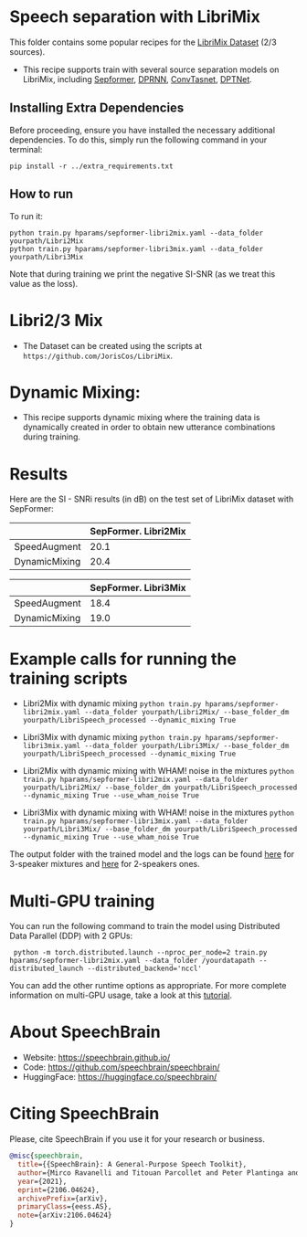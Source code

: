 # Speech separation with LibriMix
This folder contains some popular recipes for the [LibriMix Dataset](https://arxiv.org/pdf/2005.11262.pdf) (2/3 sources).

* This recipe supports train with several source separation models on LibriMix, including [Sepformer](https://arxiv.org/abs/2010.13154), [DPRNN](https://arxiv.org/abs/1910.06379), [ConvTasnet](https://arxiv.org/abs/1809.07454), [DPTNet](https://arxiv.org/abs/2007.13975).

## Installing Extra Dependencies

Before proceeding, ensure you have installed the necessary additional dependencies. To do this, simply run the following command in your terminal:

```
pip install -r ../extra_requirements.txt
```

## How to run
To run it:

```
python train.py hparams/sepformer-libri2mix.yaml --data_folder yourpath/Libri2Mix
python train.py hparams/sepformer-libri3mix.yaml --data_folder yourpath/Libri3Mix

```
Note that during training we print the negative SI-SNR (as we treat this value as the loss).


# Libri2/3 Mix
* The Dataset can be created using the scripts at `https://github.com/JorisCos/LibriMix`.


# Dynamic Mixing:

* This recipe supports dynamic mixing where the training data is dynamically created in order to obtain new utterance combinations during training.

# Results

Here are the SI - SNRi results (in dB) on the test set of LibriMix dataset with SepFormer:

| | SepFormer. Libri2Mix |
| --- | --- |
|SpeedAugment | 20.1|
|DynamicMixing | 20.4|


| | SepFormer. Libri3Mix |
| --- | --- |
|SpeedAugment | 18.4|
|DynamicMixing | 19.0|


# Example calls for running the training scripts

* Libri2Mix with dynamic mixing `python train.py hparams/sepformer-libri2mix.yaml --data_folder yourpath/Libri2Mix/ --base_folder_dm yourpath/LibriSpeech_processed --dynamic_mixing True`

* Libri3Mix with dynamic mixing `python train.py hparams/sepformer-libri3mix.yaml --data_folder yourpath/Libri3Mix/ --base_folder_dm yourpath/LibriSpeech_processed --dynamic_mixing True`

* Libri2Mix with dynamic mixing with WHAM! noise in the mixtures `python train.py hparams/sepformer-libri2mix.yaml --data_folder yourpath/Libri2Mix/ --base_folder_dm yourpath/LibriSpeech_processed --dynamic_mixing True --use_wham_noise True`

* Libri3Mix with dynamic mixing with WHAM! noise in the mixtures `python train.py hparams/sepformer-libri3mix.yaml --data_folder yourpath/Libri3Mix/ --base_folder_dm yourpath/LibriSpeech_processed --dynamic_mixing True --use_wham_noise True`


The output folder with the trained model and the logs can be found [here](https://www.dropbox.com/sh/kmyz7tts9tyg198/AACsDcRwKvelXxEB-k5q1OaIa?dl=0) for 3-speaker mixtures and [here](https://www.dropbox.com/sh/skkiozml92xtgdo/AAD0eJxgbCTK03kAaILytGtVa?dl=0) for 2-speakers ones.

# Multi-GPU training

You can run the following command to train the model using Distributed Data Parallel (DDP) with 2 GPUs:

```
 python -m torch.distributed.launch --nproc_per_node=2 train.py hparams/sepformer-libri2mix.yaml --data_folder /yourdatapath --distributed_launch --distributed_backend='nccl'
```
You can add the other runtime options as appropriate. For more complete information on multi-GPU usage, take a look at this [tutorial](https://colab.research.google.com/drive/13pBUacPiotw1IvyffvGZ-HrtBr9T6l15).


# **About SpeechBrain**
- Website: https://speechbrain.github.io/
- Code: https://github.com/speechbrain/speechbrain/
- HuggingFace: https://huggingface.co/speechbrain/


# **Citing SpeechBrain**
Please, cite SpeechBrain if you use it for your research or business.

```bibtex
@misc{speechbrain,
  title={{SpeechBrain}: A General-Purpose Speech Toolkit},
  author={Mirco Ravanelli and Titouan Parcollet and Peter Plantinga and Aku Rouhe and Samuele Cornell and Loren Lugosch and Cem Subakan and Nauman Dawalatabad and Abdelwahab Heba and Jianyuan Zhong and Ju-Chieh Chou and Sung-Lin Yeh and Szu-Wei Fu and Chien-Feng Liao and Elena Rastorgueva and François Grondin and William Aris and Hwidong Na and Yan Gao and Renato De Mori and Yoshua Bengio},
  year={2021},
  eprint={2106.04624},
  archivePrefix={arXiv},
  primaryClass={eess.AS},
  note={arXiv:2106.04624}
}
```
